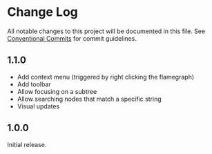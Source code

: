 # Change Log

All notable changes to this project will be documented in this file.
See [Conventional Commits](https://conventionalcommits.org) for commit guidelines.

## 1.1.0
* Add context menu (triggered by right clicking the flamegraph)
* Add toolbar
* Allow focusing on a subtree
* Allow searching nodes that match a specific string
* Visual updates

## 1.0.0

Initial release.
